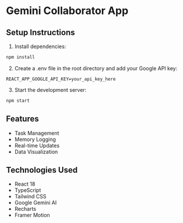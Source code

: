 # Gemini Collaborator App

## Setup Instructions

1. Install dependencies:
```bash
npm install
```

2. Create a .env file in the root directory and add your Google API key:
```
REACT_APP_GOOGLE_API_KEY=your_api_key_here
```

3. Start the development server:
```bash
npm start
```

## Features
- Task Management
- Memory Logging
- Real-time Updates
- Data Visualization

## Technologies Used
- React 18
- TypeScript
- Tailwind CSS
- Google Gemini AI
- Recharts
- Framer Motion